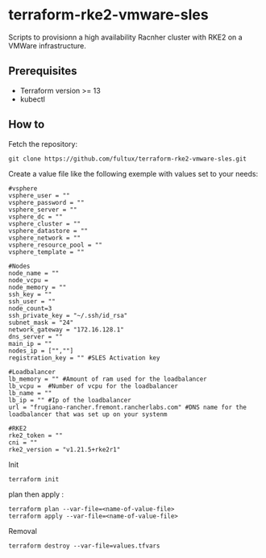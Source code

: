 # terraform-rke2-vmware-sles
Scripts to provisionn a high availability Racnher cluster with RKE2 on a VMWare infrastructure.

## Prerequisites 
- Terraform version >= 13
- kubectl



## How to 

Fetch the repository: 
```
git clone https://github.com/fultux/terraform-rke2-vmware-sles.git
```

Create a value file like the following exemple with values set to your needs: 


```
#vsphere
vsphere_user = ""
vsphere_password = ""
vsphere_server = ""
vsphere_dc = ""
vsphere_cluster = ""
vsphere_datastore = ""
vsphere_network = ""
vsphere_resource_pool = ""
vsphere_template = ""

#Nodes
node_name = ""
node_vcpu = 
node_memory = ""
ssh_key = ""
ssh_user = ""
node_count=3
ssh_private_key = "~/.ssh/id_rsa"
subnet_mask = "24"
network_gateway = "172.16.128.1"
dns_server = ""
main_ip = ""
nodes_ip = ["",""]
registration_key = "" #SLES Activation key

#Loadbalancer
lb_memory = "" #Amount of ram used for the loadbalancer
lb_vcpu =  #Number of vcpu for the loadbalancer
lb_name = ""
lb_ip = "" #Ip of the loadbalancer
url = "frugiano-rancher.fremont.rancherlabs.com" #DNS name for the loadbalancer that was set up on your systenm

#RKE2
rke2_token = ""
cni = ""
rke2_version = "v1.21.5+rke2r1"
```

Init 

```
terraform init
```


plan then apply : 

```
terraform plan --var-file=<name-of-value-file>
terraform apply --var-file=<name-of-value-file>
```

Removal 
```
terraform destroy --var-file=values.tfvars
```
